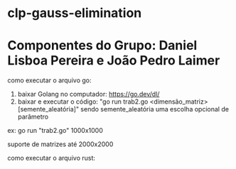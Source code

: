 # clp-gauss-elimination 

# Componentes do Grupo: Daniel Lisboa Pereira e João Pedro Laimer
como executar o arquivo go: 
1) baixar Golang no computador: https://go.dev/dl/
2) baixar e executar o código: "go run trab2.go <dimensão_matriz> [semente_aleatória]" sendo semente_aleatória uma escolha opcional de parâmetro

ex: go run "trab2.go" 1000x1000

suporte de matrizes até 2000x2000


como executar o arquivo rust:

